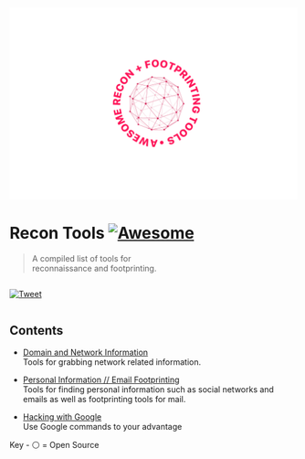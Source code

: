
![header-image](https://github.com/nahberry/Recon-Tools/blob/main/Logo/Recon-Tools.PNG)

# Recon Tools [![Awesome](https://awesome.re/badge-flat2.svg)](https://awesome.re)
 > A compiled list of tools for  
 > reconnaissance and footprinting.

<div align="left" style="display:flex;flex-direction:column;">
  <p>
    <a href="https://ctt.ac/cz2om">
      <img alt="Tweet" src="https://img.shields.io/twitter/url?logoColor=%23000&style=social&url=https%3A%2F%2Fctt.ac%2Fcz2om">
    </a>
  </p>
</div>

## Contents

* [Domain and Network Information](https://github.com/nahberry/Recon-Tools/blob/main/Domain%20and%20Network%20Information/Domain_and_Network.md)  
Tools for grabbing network related information.  

* [Personal Information // Email Footprinting](https://github.com/nahberry/Recon-Tools/blob/main/Personal%20Information%20and%20Email%20Footprinting/PII_and_Email.md)  
Tools for finding personal information such as social networks and emails as well as footprinting tools for mail.  

* [Hacking with Google](https://github.com/nahberry/Recon-Tools/blob/main/Hacking%20with%20Google/Hacking_with_Google.md)  
Use Google commands to your advantage  

Key - :white_circle: = Open Source  
